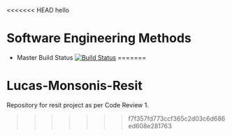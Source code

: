 <<<<<<< HEAD
hello

# Software Engineering Methods

- Master Build Status [![Build Status](https://travis-ci.org/epicwin123/seMethods.svg?branch=master)](https://travis-ci.org/epicwin123/seMethods)
=======
# Lucas-Monsonis-Resit
Repository for resit project as per Code Review 1.
>>>>>>> f7f357fd773ccf365c2d03c6d686ed608e281763
